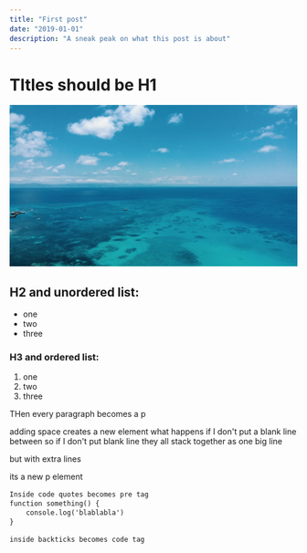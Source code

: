 ```yaml
---
title: "First post"
date: "2019-01-01"
description: "A sneak peak on what this post is about"
---
```


# TItles should be H1

![picture of great barrier reef](./australia.jpg)

## H2 and unordered list:

- one
- two
- three

### H3 and ordered list:

1. one
2. two
3. three

THen every paragraph becomes a p

adding space creates a new element
what happens if I don't put a blank line between
so if I don't put blank line
they all stack together as one big line

but with extra lines

its a new p element

```
Inside code quotes becomes pre tag
function something() {
    console.log('blablabla')
}
```

`inside backticks becomes code tag`
